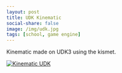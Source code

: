 ```yaml
---
layout: post
title: UDK Kinematic
social-share: false
image: /img/udk.jpg
tags: [school, game engine]
---
```


Kinematic made on UDK3 using the kismet.

[![Kinematic UDK](https://i.ibb.co/S5NP4sX/https-i-ytimg-com-vi-I7-Hy-ISTyx-A-hqdefault.jpg)](https://youtu.be/I7Hy_ISTyxA "Kinematic UDK")
